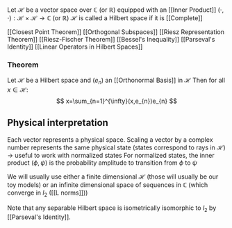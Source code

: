 Let $\mathcal H$ be a vector space over $\mathbb C$ (or $\mathbb{R}$) equipped with an [[Inner Product]] $(\cdot, \cdot):\mathcal H \times \mathcal H\to \mathbb C$ (or $\mathbb{R}$)
$\mathcal{H}$ is called a Hilbert space if it is [[Complete]]

[[Closest Point Theorem]]
[[Orthogonal Subspaces]]
[[Riesz Representation Theorem]]
[[Riesz-Fischer Theorem]]
[[Bessel's Inequality]]
[[Parseval's Identity]]
[[Linear Operators in Hilbert Spaces]]
### Theorem
Let $\mathcal{H}$ be a Hilbert space and $(e_{n})$ an [[Orthonormal Basis]] in $\mathcal{H}$
Then for all $x\in \mathcal{H}$:
$$
x=\sum_{n=1}^{\infty}(x,e_{n})e_{n}
$$




## Physical interpretation
Each vector represents a physical space.
Scaling a vector by a complex number represents the same physical state (states correspond to rays in $\mathcal H$) -> useful to work with normalized states
For normalized states, the inner product $(\phi, \psi)$ is the probability amplitude to transition from $\phi$ to $\psi$

We will usually use either a finite dimensional $\mathcal{H}$ (those will usually be our toy models) or an infinite dimensional space of sequences in $\mathbb{C}$ (which converge in $l_{2}$ ([[L norms]]))

Note that any separable Hilbert space is isometrically isomorphic to $l_{2}$ by [[Parseval's Identity]].
